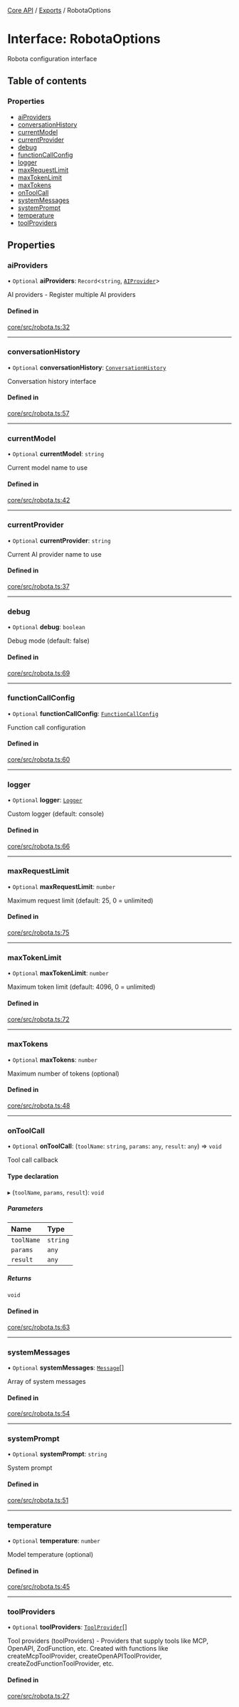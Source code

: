 <!-- 
 ⚠️  AUTO-GENERATED FILE - DO NOT EDIT MANUALLY
 This file is automatically generated by scripts/docs-generator.js
 To make changes, edit the source TypeScript files or update the generator script
-->

[Core API](../../) / [Exports](../modules) / RobotaOptions

# Interface: RobotaOptions

Robota configuration interface

## Table of contents

### Properties

- [aiProviders](RobotaOptions#aiproviders)
- [conversationHistory](RobotaOptions#conversationhistory)
- [currentModel](RobotaOptions#currentmodel)
- [currentProvider](RobotaOptions#currentprovider)
- [debug](RobotaOptions#debug)
- [functionCallConfig](RobotaOptions#functioncallconfig)
- [logger](RobotaOptions#logger)
- [maxRequestLimit](RobotaOptions#maxrequestlimit)
- [maxTokenLimit](RobotaOptions#maxtokenlimit)
- [maxTokens](RobotaOptions#maxtokens)
- [onToolCall](RobotaOptions#ontoolcall)
- [systemMessages](RobotaOptions#systemmessages)
- [systemPrompt](RobotaOptions#systemprompt)
- [temperature](RobotaOptions#temperature)
- [toolProviders](RobotaOptions#toolproviders)

## Properties

### aiProviders

• `Optional` **aiProviders**: `Record`\<`string`, [`AIProvider`](AIProvider)\>

AI providers - Register multiple AI providers

#### Defined in

[core/src/robota.ts:32](https://github.com/woojubb/robota/blob/8f648f4ea0cfa488c5bb8d1bbd3b037ae7f0ab4b/packages/core/src/robota.ts#L32)

___

### conversationHistory

• `Optional` **conversationHistory**: [`ConversationHistory`](ConversationHistory)

Conversation history interface

#### Defined in

[core/src/robota.ts:57](https://github.com/woojubb/robota/blob/8f648f4ea0cfa488c5bb8d1bbd3b037ae7f0ab4b/packages/core/src/robota.ts#L57)

___

### currentModel

• `Optional` **currentModel**: `string`

Current model name to use

#### Defined in

[core/src/robota.ts:42](https://github.com/woojubb/robota/blob/8f648f4ea0cfa488c5bb8d1bbd3b037ae7f0ab4b/packages/core/src/robota.ts#L42)

___

### currentProvider

• `Optional` **currentProvider**: `string`

Current AI provider name to use

#### Defined in

[core/src/robota.ts:37](https://github.com/woojubb/robota/blob/8f648f4ea0cfa488c5bb8d1bbd3b037ae7f0ab4b/packages/core/src/robota.ts#L37)

___

### debug

• `Optional` **debug**: `boolean`

Debug mode (default: false)

#### Defined in

[core/src/robota.ts:69](https://github.com/woojubb/robota/blob/8f648f4ea0cfa488c5bb8d1bbd3b037ae7f0ab4b/packages/core/src/robota.ts#L69)

___

### functionCallConfig

• `Optional` **functionCallConfig**: [`FunctionCallConfig`](FunctionCallConfig)

Function call configuration

#### Defined in

[core/src/robota.ts:60](https://github.com/woojubb/robota/blob/8f648f4ea0cfa488c5bb8d1bbd3b037ae7f0ab4b/packages/core/src/robota.ts#L60)

___

### logger

• `Optional` **logger**: [`Logger`](Logger)

Custom logger (default: console)

#### Defined in

[core/src/robota.ts:66](https://github.com/woojubb/robota/blob/8f648f4ea0cfa488c5bb8d1bbd3b037ae7f0ab4b/packages/core/src/robota.ts#L66)

___

### maxRequestLimit

• `Optional` **maxRequestLimit**: `number`

Maximum request limit (default: 25, 0 = unlimited)

#### Defined in

[core/src/robota.ts:75](https://github.com/woojubb/robota/blob/8f648f4ea0cfa488c5bb8d1bbd3b037ae7f0ab4b/packages/core/src/robota.ts#L75)

___

### maxTokenLimit

• `Optional` **maxTokenLimit**: `number`

Maximum token limit (default: 4096, 0 = unlimited)

#### Defined in

[core/src/robota.ts:72](https://github.com/woojubb/robota/blob/8f648f4ea0cfa488c5bb8d1bbd3b037ae7f0ab4b/packages/core/src/robota.ts#L72)

___

### maxTokens

• `Optional` **maxTokens**: `number`

Maximum number of tokens (optional)

#### Defined in

[core/src/robota.ts:48](https://github.com/woojubb/robota/blob/8f648f4ea0cfa488c5bb8d1bbd3b037ae7f0ab4b/packages/core/src/robota.ts#L48)

___

### onToolCall

• `Optional` **onToolCall**: (`toolName`: `string`, `params`: `any`, `result`: `any`) => `void`

Tool call callback

#### Type declaration

▸ (`toolName`, `params`, `result`): `void`

##### Parameters

| Name | Type |
| :------ | :------ |
| `toolName` | `string` |
| `params` | `any` |
| `result` | `any` |

##### Returns

`void`

#### Defined in

[core/src/robota.ts:63](https://github.com/woojubb/robota/blob/8f648f4ea0cfa488c5bb8d1bbd3b037ae7f0ab4b/packages/core/src/robota.ts#L63)

___

### systemMessages

• `Optional` **systemMessages**: [`Message`](Message)[]

Array of system messages

#### Defined in

[core/src/robota.ts:54](https://github.com/woojubb/robota/blob/8f648f4ea0cfa488c5bb8d1bbd3b037ae7f0ab4b/packages/core/src/robota.ts#L54)

___

### systemPrompt

• `Optional` **systemPrompt**: `string`

System prompt

#### Defined in

[core/src/robota.ts:51](https://github.com/woojubb/robota/blob/8f648f4ea0cfa488c5bb8d1bbd3b037ae7f0ab4b/packages/core/src/robota.ts#L51)

___

### temperature

• `Optional` **temperature**: `number`

Model temperature (optional)

#### Defined in

[core/src/robota.ts:45](https://github.com/woojubb/robota/blob/8f648f4ea0cfa488c5bb8d1bbd3b037ae7f0ab4b/packages/core/src/robota.ts#L45)

___

### toolProviders

• `Optional` **toolProviders**: [`ToolProvider`](ToolProvider)[]

Tool providers (toolProviders) - Providers that supply tools like MCP, OpenAPI, ZodFunction, etc.
Created with functions like createMcpToolProvider, createOpenAPIToolProvider, createZodFunctionToolProvider, etc.

#### Defined in

[core/src/robota.ts:27](https://github.com/woojubb/robota/blob/8f648f4ea0cfa488c5bb8d1bbd3b037ae7f0ab4b/packages/core/src/robota.ts#L27)
